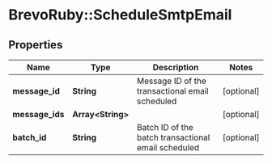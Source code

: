 # BrevoRuby::ScheduleSmtpEmail

## Properties
Name | Type | Description | Notes
------------ | ------------- | ------------- | -------------
**message_id** | **String** | Message ID of the transactional email scheduled | [optional] 
**message_ids** | **Array&lt;String&gt;** |  | [optional] 
**batch_id** | **String** | Batch ID of the batch transactional email scheduled | [optional] 



